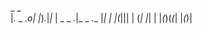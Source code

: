  _            _                             
|_._ _  _.o| |_)_._|_|_  |  _  _ _._|_ _ ._ 
|_| | |(_||| | (_| |_| | |_(_)(_(_| |_(_)| 
